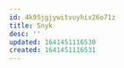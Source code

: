 ```yaml
---
id: 4k95jgjywitvuyhix26o71z
title: Snyk
desc: ''
updated: 1641451116530
created: 1641451116531
---
```



